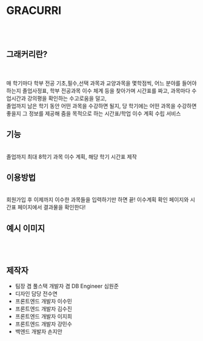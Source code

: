<h1>GRACURRI </h1><br>
<br>
<h2>그래커리란?</h2><br>
<br>
매 학기마다 학부 전공 기초,필수,선택 과목과 교양과목을 몇학점씩, 어느 분야를 들어야 하는지 졸업사정표, 학부 전공과목 이수 체계 등을 찾아가며 시간표를 짜고, 과목마다 수업시간과 강의평을 확인하는 수고로움을 덜고,<br> 졸업까지 남은 학기 동안 어떤 과목을 수강하면 될지, 당 학기에는 어떤 과목을 수강하면 좋을지 그 정보를 제공해 줌을 목적으로 하는 시간표/학업 이수 계획 수립 서비스
<br>
<h2>기능</h2>
<br>졸업까지 최대 8학기 과목 이수 계획, 해당 학기 시간표 제작
<br>
<h2>이용방법</h2>
<br>회원가입 후 이제까지 이수한 과목들을 입력하기만 하면 끝! 이수계획 확인 페이지와 시간표 페이지에서 결과물을 확인한다!
<br><h2>예시 이미지</h2>
<br>
<br>
<h2>제작자</h2>
<ul>
  <li>팀장 겸 풀스택 개발자 겸 DB Engineer 심원준</li>
  <li>디자인 담당 전수연</li>
  <li>프론트엔드 개발자 이수민</li>
  <li>프론트엔드 개발자 김수진</li>
  <li>프론트엔드 개발자 이지희</li>
  <li>프론트엔드 개발자 강민수</li>
  <li>백엔드 개발자 손지안</li>
</ul>
